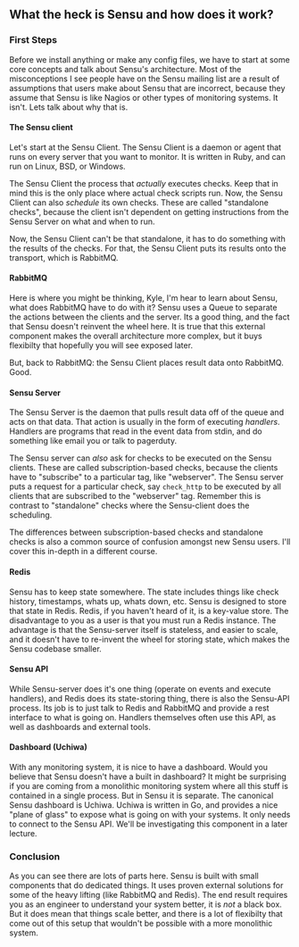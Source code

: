 ## What the heck is Sensu and how does it work?

### First Steps

Before we install anything or make any config files, we have to start at some
core concepts and talk about Sensu's architecture. Most of the misconceptions I
see people have on the Sensu mailing list are a result of assumptions that
users make about Sensu that are incorrect, because they assume that Sensu is
like Nagios or other types of monitoring systems. It isn't. Lets talk about why
that is.

#### The Sensu client

Let's start at the Sensu Client. The Sensu Client is a daemon or agent that
runs on every server that you want to monitor. It is written in Ruby, and can
run on Linux, BSD, or Windows.

The Sensu Client the process that *actually* executes checks. Keep that in mind
this is the only place where actual check scripts run. Now, the Sensu Client
can also *schedule* its own checks. These are called "standalone checks",
because the client isn't dependent on getting instructions from the Sensu
Server on what and when to run.

Now, the Sensu Client can't be that standalone, it has to do something with the
results of the checks. For that, the Sensu Client puts its results onto the
transport, which is RabbitMQ.

#### RabbitMQ

Here is where you might be thinking, Kyle, I'm hear to learn about Sensu, what
does RabbitMQ have to do with it? Sensu uses a Queue to separate the actions
between the clients and the server. Its a good thing, and the fact that Sensu
doesn't reinvent the wheel here. It is true that this external component makes
the overall architecture more complex, but it buys flexibilty that hopefully
you will see exposed later.

But, back to RabbitMQ: the Sensu Client places result data onto RabbitMQ. Good.

#### Sensu Server

The Sensu Server is the daemon that pulls result data off of the queue and acts
on that data. That action is usually in the form of executing _handlers_.
Handlers are programs that read in the event data from stdin, and do something
like email you or talk to pagerduty.

The Sensu server can *also* ask for checks to be executed on the Sensu clients.
These are called subscription-based checks, because the clients have to
"subscribe" to a particular tag, like "webserver". The Sensu server puts a
request for a particular check, say `check_http` to be executed by all clients
that are subscribed to the "webserver" tag. Remember this is contrast to
"standalone" checks where the Sensu-client does the scheduling.

The differences between subscription-based checks and standalone checks is also
a common source of confusion amongst new Sensu users. I'll cover this in-depth
in a different course.

#### Redis

Sensu has to keep state somewhere. The state includes things like check
history, timestamps, whats up, whats down, etc. Sensu is designed to store that
state in Redis. Redis, if you haven't heard of it, is a key-value store. The
disadvantage to you as a user is that you must run a Redis instance. The
advantage is that the Sensu-server itself is stateless, and easier to scale,
and it doesn't have to re-invent the wheel for storing state, which makes the
Sensu codebase smaller.

#### Sensu API

While Sensu-server does it's one thing (operate on events and execute
handlers), and Redis does its state-storing thing, there is also the Sensu-API
process. Its job is to just talk to Redis and RabbitMQ and provide a rest
interface to what is going on. Handlers themselves often use this API, as well
as dashboards and external tools.

#### Dashboard (Uchiwa)

With any monitoring system, it is nice to have a dashboard. Would you believe
that Sensu doesn't have a built in dashboard? It might be surprising if you are
coming from a monolithic monitoring system where all this stuff is contained in
a single process. But in Sensu it is separate. The canonical Sensu dashboard is
Uchiwa. Uchiwa is written in Go, and provides a nice "plane of glass" to expose
what is going on with your systems. It only needs to connect to the Sensu API.
We'll be investigating this component in a later lecture.


### Conclusion

As you can see there are lots of parts here. Sensu is built with small
components that do dedicated things. It uses proven external solutions for some
of the heavy lifting (like RabbitMQ and Redis). The end result requires you as
an engineer to understand your system better, it is *not* a black box. But it
does mean that things scale better, and there is a lot of flexibilty that come
out of this setup that wouldn't be possible with a more monolithic system. 
